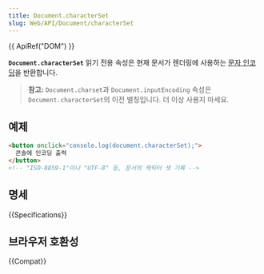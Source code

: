 ```yaml
---
title: Document.characterSet
slug: Web/API/Document/characterSet
---
```


{{ ApiRef("DOM") }}

**`Document.characterSet`** 읽기 전용 속성은 현재 문서가 렌더링에 사용하는 [문자 인코딩](/ko/docs/Glossary/character_encoding)을 반환합니다.

> **참고:** `Document.charset`과 `Document.inputEncoding` 속성은 `Document.characterSet`의 이전 별칭입니다. 더 이상 사용지 마세요.

## 예제

```html
<button onclick="console.log(document.characterSet);">
  콘솔에 인코딩 출력
</button>
<!-- "ISO-8859-1"이나 "UTF-8" 등, 문서의 캐릭터 셋 기록 -->
```

## 명세

{{Specifications}}

## 브라우저 호환성

{{Compat}}
